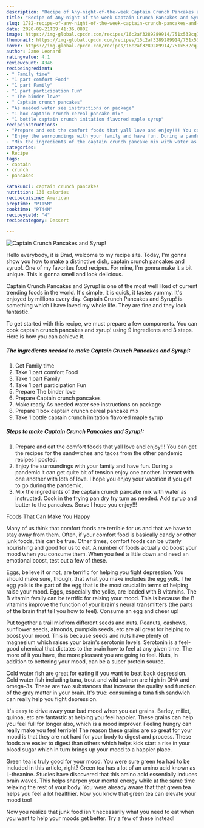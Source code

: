 ```yaml
---
description: "Recipe of Any-night-of-the-week Captain Crunch Pancakes and Syrup!"
title: "Recipe of Any-night-of-the-week Captain Crunch Pancakes and Syrup!"
slug: 1782-recipe-of-any-night-of-the-week-captain-crunch-pancakes-and-syrup
date: 2020-09-21T09:41:36.080Z
image: https://img-global.cpcdn.com/recipes/16c2af3289289914/751x532cq70/captain-crunch-pancakes-and-syrup-recipe-main-photo.jpg
thumbnail: https://img-global.cpcdn.com/recipes/16c2af3289289914/751x532cq70/captain-crunch-pancakes-and-syrup-recipe-main-photo.jpg
cover: https://img-global.cpcdn.com/recipes/16c2af3289289914/751x532cq70/captain-crunch-pancakes-and-syrup-recipe-main-photo.jpg
author: Jane Leonard
ratingvalue: 4.1
reviewcount: 4346
recipeingredient:
- " Family time"
- "1 part comfort Food"
- "1 part Family"
- "1 part participation Fun"
- " The binder love"
- " Captain crunch pancakes"
- "As needed water see instructions on package"
- "1 box captain crunch cereal pancake mix"
- "1 bottle captain crunch imitation flavored maple syrup"
recipeinstructions:
- "Prepare and eat the comfort foods that yall love and enjoy!!! You can get the recipes for the sandwiches and tacos from the other pandemic recipes I posted."
- "Enjoy the surroundings with your family and have fun. During a pandemic it can get quite bit of tension enjoy one another. Interact with one another with lots of love. I hope you enjoy your vacation if you get to go during the pandemic."
- "Mix the ingredients of the captain crunch pancake mix with water as instructed. Cook in the frying pan dry fry turn as needed. Add syrup and butter to the pancakes. Serve I hope you enjoy!!!"
categories:
- Recipe
tags:
- captain
- crunch
- pancakes

katakunci: captain crunch pancakes 
nutrition: 136 calories
recipecuisine: American
preptime: "PT15M"
cooktime: "PT44M"
recipeyield: "4"
recipecategory: Dessert

---
```



![Captain Crunch Pancakes and Syrup!](https://img-global.cpcdn.com/recipes/16c2af3289289914/751x532cq70/captain-crunch-pancakes-and-syrup-recipe-main-photo.jpg)

Hello everybody, it is Brad, welcome to my recipe site. Today, I'm gonna show you how to make a distinctive dish, captain crunch pancakes and syrup!. One of my favorites food recipes. For mine, I'm gonna make it a bit unique. This is gonna smell and look delicious.

Captain Crunch Pancakes and Syrup! is one of the most well liked of current trending foods in the world. It's simple, it is quick, it tastes yummy. It's enjoyed by millions every day. Captain Crunch Pancakes and Syrup! is something which I have loved my whole life. They are fine and they look fantastic.




To get started with this recipe, we must prepare a few components. You can cook captain crunch pancakes and syrup! using 9 ingredients and 3 steps. Here is how you can achieve it.

<!--inarticleads1-->

##### The ingredients needed to make Captain Crunch Pancakes and Syrup!:

1. Get  Family time
1. Take 1 part comfort Food
1. Take 1 part Family
1. Take 1 part participation Fun
1. Prepare  The binder love
1. Prepare  Captain crunch pancakes
1. Make ready As needed water see instructions on package
1. Prepare 1 box captain crunch cereal pancake mix
1. Take 1 bottle captain crunch imitation flavored maple syrup




<!--inarticleads2-->

##### Steps to make Captain Crunch Pancakes and Syrup!:

1. Prepare and eat the comfort foods that yall love and enjoy!!! You can get the recipes for the sandwiches and tacos from the other pandemic recipes I posted.
1. Enjoy the surroundings with your family and have fun. During a pandemic it can get quite bit of tension enjoy one another. Interact with one another with lots of love. I hope you enjoy your vacation if you get to go during the pandemic.
1. Mix the ingredients of the captain crunch pancake mix with water as instructed. Cook in the frying pan dry fry turn as needed. Add syrup and butter to the pancakes. Serve I hope you enjoy!!!




Foods That Can Make You Happy


Many of us think that comfort foods are terrible for us and that we have to stay away from them. Often, if your comfort food is basically candy or other junk foods, this can be true. Other times, comfort foods can be utterly nourishing and good for us to eat. A number of foods actually do boost your mood when you consume them. When you feel a little down and need an emotional boost, test out a few of these.

Eggs, believe it or not, are terrific for helping you fight depression. You should make sure, though, that what you make includes the egg yolk. The egg yolk is the part of the egg that is the most crucial in terms of helping raise your mood. Eggs, especially the yolks, are loaded with B vitamins. The B vitamin family can be terrific for raising your mood. This is because the B vitamins improve the function of your brain's neural transmitters (the parts of the brain that tell you how to feel). Consume an egg and cheer up!

Put together a trail mixfrom different seeds and nuts. Peanuts, cashews, sunflower seeds, almonds, pumpkin seeds, etc are all great for helping to boost your mood. This is because seeds and nuts have plenty of magnesium which raises your brain's serotonin levels. Serotonin is a feel-good chemical that dictates to the brain how to feel at any given time. The more of it you have, the more pleasant you are going to feel. Nuts, in addition to bettering your mood, can be a super protein source.

Cold water fish are great for eating if you want to beat back depression. Cold water fish including tuna, trout and wild salmon are high in DHA and omega-3s. These are two substances that increase the quality and function of the gray matter in your brain. It's true: consuming a tuna fish sandwich can really help you fight depression. 

It's easy to drive away your bad mood when you eat grains. Barley, millet, quinoa, etc are fantastic at helping you feel happier. These grains can help you feel full for longer also, which is a mood improver. Feeling hungry can really make you feel terrible! The reason these grains are so great for your mood is that they are not hard for your body to digest and process. These foods are easier to digest than others which helps kick start a rise in your blood sugar which in turn brings up your mood to a happier place.

Green tea is truly good for your mood. You were sure green tea had to be included in this article, right? Green tea has a lot of an amino acid known as L-theanine. Studies have discovered that this amino acid essentially induces brain waves. This helps sharpen your mental energy while at the same time relaxing the rest of your body. You were already aware that that green tea helps you feel a lot healthier. Now you know that green tea can elevate your mood too!

Now you realize that junk food isn't necessarily what you need to eat when you want to help your moods get better. Try a few of these instead!

